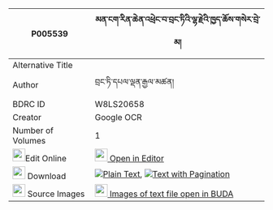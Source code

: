 |P005539|མན་ངག་རིན་ཆེན་འཕྲེང་བ་བྲང་ཏིའི་ལྷ་རྗེའི་ཁྱད་ཆོས་གསེར་བྲེ་མ། 
| --- | --- 
|Alternative Title |
|Author| བྲང་ཏི་དཔལ་ལྡན་རྒྱལ་མཚན།
|BDRC ID | W8LS20658
|Creator | Google OCR
|Number of Volumes| 1
|<img width="25" src="https://img.icons8.com/color/25/000000/edit-property.png">Edit Online| [<img width="25" src="https://avatars.githubusercontent.com/u/45091458?s=200&v=4"> Open in Editor](http://editor.openpecha.org/P005539)
|<img width="25" src="https://img.icons8.com/fluent/48/000000/download-2.png"/>  Download | [![](https://img.icons8.com/color/20/000000/txt.png)Plain Text](https://github.com/Openpecha/P005539/releases/download/v1/mengak_rinchen_trengwa_drang_t_plain_P005539.zip), [![](https://img.icons8.com/color/20/000000/txt.png)Text with Pagination](https://github.com/Openpecha/P005539/releases/download/v1/mengak_rinchen_trengwa_drang_t_pages_P005539.zip)
|<img width="25" src="https://img.icons8.com/plasticine/100/000000/pictures-folder.png"/>  Source Images | [<img width="25" src="https://library.bdrc.io/icons/BUDA-small.svg"> Images of text file open in BUDA](https://library.bdrc.io/show/bdr:W8LS20658)